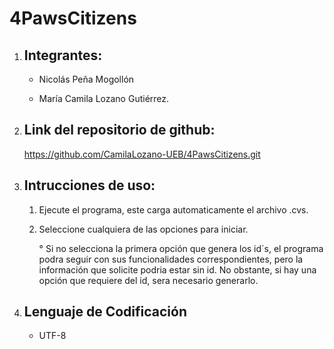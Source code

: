 # 4PawsCitizens

1. Integrantes:
	-

	- Nicolás Peña Mogollón

	- María Camila Lozano Gutiérrez.

2. Link del repositorio de github:
	-

	https://github.com/CamilaLozano-UEB/4PawsCitizens.git

3. Intrucciones de uso:
	-

	1. Ejecute el programa, este carga automaticamente el archivo .cvs.
	2. Seleccione cualquiera de las opciones para iniciar.

		
		° Si no selecciona la primera opción que genera los id´s, el programa podra seguir con sus funcionalidades correspondientes, pero la información que solicite podria estar sin id. No obstante, si hay una opción que requiere del id, sera necesario generarlo.

4. Lenguaje de Codificación
	-

	- UTF-8	


